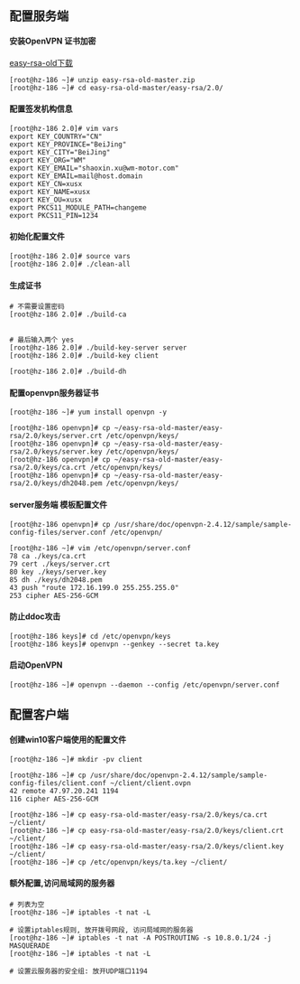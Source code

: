 ## 配置服务端
#### 安装OpenVPN 证书加密

[easy-rsa-old下载](https://github.com/OpenVPN/easy-rsa-old)
``` shell
[root@hz-186 ~]# unzip easy-rsa-old-master.zip
[root@hz-186 ~]# cd easy-rsa-old-master/easy-rsa/2.0/
```

#### 配置签发机构信息
``` shell
[root@hz-186 2.0]# vim vars 
export KEY_COUNTRY="CN"
export KEY_PROVINCE="BeiJing"
export KEY_CITY="BeiJing"
export KEY_ORG="WM"
export KEY_EMAIL="shaoxin.xu@wm-motor.com"
export KEY_EMAIL=mail@host.domain
export KEY_CN=xusx
export KEY_NAME=xusx
export KEY_OU=xusx
export PKCS11_MODULE_PATH=changeme
export PKCS11_PIN=1234
```

#### 初始化配置文件
```
[root@hz-186 2.0]# source vars 
[root@hz-186 2.0]# ./clean-all
```

#### 生成证书
``` shell
# 不需要设置密码
[root@hz-186 2.0]# ./build-ca 


# 最后输入两个 yes
[root@hz-186 2.0]# ./build-key-server server
[root@hz-186 2.0]# ./build-key client

[root@hz-186 2.0]# ./build-dh
```

#### 配置openvpn服务器证书
``` shell
[root@hz-186 ~]# yum install openvpn -y

[root@hz-186 openvpn]# cp ~/easy-rsa-old-master/easy-rsa/2.0/keys/server.crt /etc/openvpn/keys/
[root@hz-186 openvpn]# cp ~/easy-rsa-old-master/easy-rsa/2.0/keys/server.key /etc/openvpn/keys/
[root@hz-186 openvpn]# cp ~/easy-rsa-old-master/easy-rsa/2.0/keys/ca.crt /etc/openvpn/keys/
[root@hz-186 openvpn]# cp ~/easy-rsa-old-master/easy-rsa/2.0/keys/dh2048.pem /etc/openvpn/keys/
```

#### server服务端 模板配置文件
``` shell
[root@hz-186 openvpn]# cp /usr/share/doc/openvpn-2.4.12/sample/sample-config-files/server.conf /etc/openvpn/

[root@hz-186 ~]# vim /etc/openvpn/server.conf
78 ca ./keys/ca.crt
79 cert ./keys/server.crt
80 key ./keys/server.key
85 dh ./keys/dh2048.pem
43 push "route 172.16.199.0 255.255.255.0"
253 cipher AES-256-GCM
```

#### 防止ddoc攻击
``` shell
[root@hz-186 keys]# cd /etc/openvpn/keys
[root@hz-186 keys]# openvpn --genkey --secret ta.key
```

#### 启动OpenVPN
``` shell
[root@hz-186 ~]# openvpn --daemon --config /etc/openvpn/server.conf
```

## 配置客户端
#### 创建win10客户端使用的配置文件
``` shell
[root@hz-186 ~]# mkdir -pv client

[root@hz-186 ~]# cp /usr/share/doc/openvpn-2.4.12/sample/sample-config-files/client.conf ~/client/client.ovpn
42 remote 47.97.20.241 1194
116 cipher AES-256-GCM
```

``` shell
[root@hz-186 ~]# cp easy-rsa-old-master/easy-rsa/2.0/keys/ca.crt ~/client/
[root@hz-186 ~]# cp easy-rsa-old-master/easy-rsa/2.0/keys/client.crt ~/client/
[root@hz-186 ~]# cp easy-rsa-old-master/easy-rsa/2.0/keys/client.key ~/client/
[root@hz-186 ~]# cp /etc/openvpn/keys/ta.key ~/client/
```

#### 额外配置,访问局域网的服务器
``` shell
# 列表为空
[root@hz-186 ~]# iptables -t nat -L

# 设置iptables规则, 放开拨号网段, 访问局域网的服务器
[root@hz-186 ~]# iptables -t nat -A POSTROUTING -s 10.8.0.1/24 -j MASQUERADE
[root@hz-186 ~]# iptables -t nat -L

# 设置云服务器的安全组: 放开UDP端口1194
```
